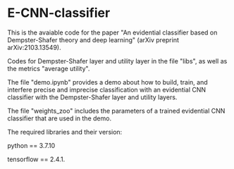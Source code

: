 # E-CNN-classifier
This is the avaiable code for the paper "An evidential classifier based on Dempster-Shafer theory and deep learning" (arXiv preprint arXiv:2103.13549).

Codes for Dempster-Shafer layer and utility layer in the file "libs", as well as the metrics "average utility".

The file "demo.ipynb" provides a demo about how to build, train, and interfere precise and imprecise classification with an evidential CNN classifier with the Dempster-Shafer layer and utility layers.

The file "weights_zoo" includes the parameters of a trained evidential CNN classifier that are used in the demo.

The required libraries and their version:

python == 3.7.10

tensorflow == 2.4.1.
